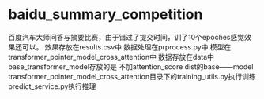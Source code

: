 # baidu_summary_competition
百度汽车大师问答与摘要比赛，由于错过了提交时间，训了10个epoches感觉效果还可以。
效果存放在results.csv中
数据处理在prprocess.py中
模型在transformer_pointer_model_cross_attention中
数据存放在data中
base_transformer_model存放的是 不加attention_score dist的base——model
transformer_pointer_model_cross_attention目录下的training_utils.py执行训练 predict_service.py执行推理
